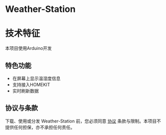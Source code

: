 # Weather-Station

# 技术特征

本项目使用Arduino开发

## 特色功能

 - 在屏幕上显示温湿度信息
 - 支持接入HOMEKIT
 - 实时刷新数据
 
## 协议与条款

下载、使用或分发 Weather-Station 前，您必须同意 [协议](./LICENSE) 条款与限制。本项目不提供任何担保，亦不承担任何责任。

